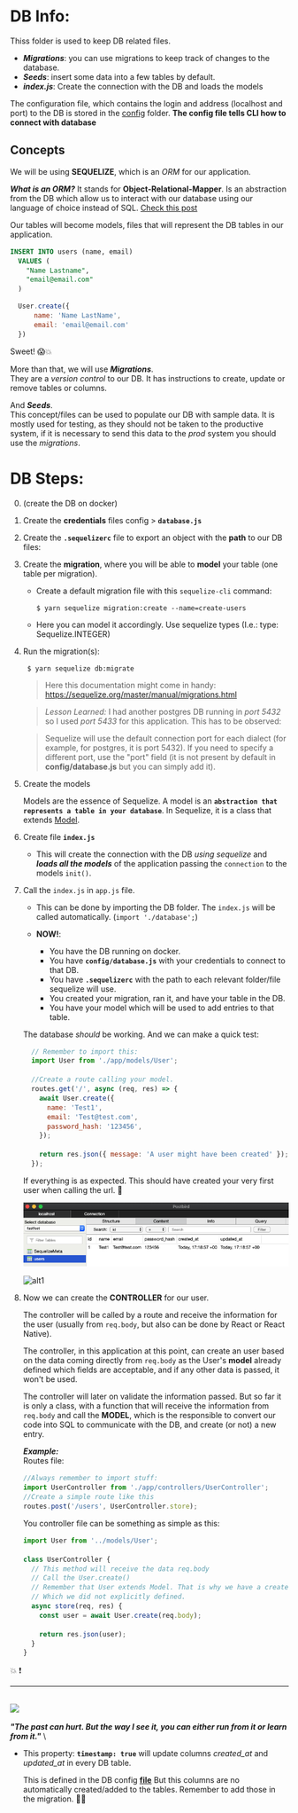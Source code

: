 
# DB Info:
Thiss folder is used to keep DB related files.

- ***Migrations***: you can use migrations to keep track of changes to the database.
- ***Seeds***: insert some data into a few tables by default.
- ***index.js***: Create the connection with the DB and loads the models

The configuration file, which contains the login and address (localhost and port) to the DB is stored in the [config](../config/database.js) folder.
**The config file tells CLI how to connect with database**

## Concepts

We will be using **SEQUELIZE**, which is an *ORM* for our application.

***What is an ORM?***
It stands for **Object-Relational-Mapper**. Is an abstraction from the DB which allow us to interact with our database using our language of choice instead of SQL. [Check this post](https://blog.bitsrc.io/what-is-an-orm-and-why-you-should-use-it-b2b6f75f5e2a)

Our tables will become models, files that will represent the DB tables in our application.

```sql
INSERT INTO users (name, email)
  VALUES (
    "Name Lastname",
    "email@email.com"
  )
```
```Javascript
  User.create({
      name: 'Name LastName',
      email: 'email@email.com'
  })
```

Sweet! :scream::boom:

More than that, we will use ***Migrations***.<br>
They are a *version control* to our DB. It has instructions to create, update or remove tables or columns.

And ***Seeds***. <br>
This concept/files can be used to populate our DB with sample data. It is mostly used for testing, as they should not be taken to the productive system, if it is necessary to send this data to the *prod* system you should use the *migrations*.

# DB Steps:
0. (create the DB on docker)

1. Create the **credentials** files config > **`database.js`**

1. Create the **`.sequelizerc`** file to export an object with the **path** to our DB files:

1. Create the **migration**, where you will be able to **model** your table (one table per migration).
    - Create a default migration file with this `sequelize-cli` command:

          $ yarn sequelize migration:create --name=create-users

    - Here you can model it accordingly. Use sequelize types (I.e.: type: Sequelize.INTEGER)

1. Run the migration(s):

        $ yarn sequelize db:migrate

      > Here this documentation might come in handy:
      > https://sequelize.org/master/manual/migrations.html

    >*Lesson Learned:* I had another postgres DB running in *port 5432* so I used *port 5433* for this application. This has to be observed:

    >Sequelize will use the default connection port for each dialect (for example, for postgres, it is port 5432). If you need to specify a different port, use the "port" field (it is not present by default in **config/database.js** but you can simply add it).

1. Create the models

    Models are the essence of Sequelize. A model is an **`abstraction that represents a table in your database`**.
    In Sequelize, it is a class that extends [Model](https://sequelize.org/master/class/lib/model.js~Model.html).

1. Create file **`index.js`**
    - This will create the connection with the DB *using sequelize* and ***loads all the models*** of the application passing the `connection` to the models `init()`.

1. Call the `index.js` in `app.js` file.

    - This can be done by importing the DB folder. The `index.js` will be called automatically. (`import './database';`)

    - **NOW!**:

      - You have the DB running on docker.
      - You have **`config/database.js`** with your credentials to connect to that DB.
      - You have **`.sequelizerc`** with the path to each relevant folder/file sequelize will use.
      - You created your migration, ran it, and have your table in the DB.
      - You have your model which will be used to add entries to that table.

    The database *should* be working. And we can make a quick test:

    ```javascript
      // Remember to import this:
      import User from './app/models/User';

      //Create a route calling your model.
      routes.get('/', async (req, res) => {
        await User.create({
          name: 'Test1',
          email: 'Test@test.com',
          password_hash: '123456',
        });

        return res.json({ message: 'A user might have been created' });
      });
    ```
    If everything is as expected. This should have created your very first user when calling the url. :tada:


    ![alt](../screenshots/first_user_postBird.png)

    ![alt1](https://media.giphy.com/media/f9vvn2LXQo5TolglzC/giphy.gif)

1. Now we can create the **CONTROLLER** for our user. <br>

    The controller will be called by a route and receive the information for the user (usually from `req.body`, but also can be done by React or React Native).

     The controller, in this application at this point, can create an user based on the data coming directly from `req.body` as the User's **model** already defined which fields are acceptable, and if any other data is passed, it won't be used.

    The controller will later on validate the information passed. But so far it is only a class, with a function that will receive the information from `req.body` and  call the **MODEL**, which is the responsible to convert our code into SQL to communicate with the DB, and create (or not) a new entry.

    ***Example:*** <br>
    Routes file:
    ```javascript
    //Always remember to import stuff:
    import UserController from './app/controllers/UserController';
    //Create a simple route like this
    routes.post('/users', UserController.store);
    ```
    You controller file can be something as simple as this:
    ```javascript
    import User from '../models/User';

    class UserController {
      // This method will receive the data req.body
      // Call the User.create()
      // Remember that User extends Model. That is why we have a create()
      // Which we did not explicitly defined.
      async store(req, res) {
        const user = await User.create(req.body);

        return res.json(user);
      }
    }
    ```
:boom: :exclamation:

---

<br> ![](https://media.giphy.com/media/XslSxbczLYgzm/giphy.gif) <br>

***"The past can hurt. But the way I see it, you can either run from it or learn from it."*** \

- This property: **`timestamp: true`** will update columns *created_at* and *updated_at* in every DB table.

  This is defined in the DB config **[file](../config/database.js)**
But this columns are no automatically created/added to the tables. Remember to add those in the migration. :man_facepalming:
